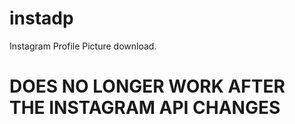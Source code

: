 # instadp
Instagram Profile Picture download.
# DOES NO LONGER WORK AFTER THE INSTAGRAM API CHANGES

